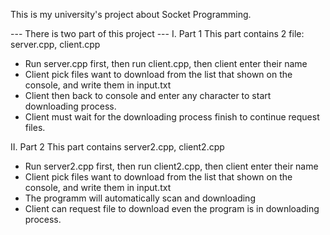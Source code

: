 This is my university's project about Socket Programming.

--- There is two part of this project ---
I. Part 1
This part contains 2 file: server.cpp, client.cpp
- Run server.cpp first, then run client.cpp, then client enter their name
- Client pick files want to download from the list that shown on the console, and write them in input.txt
- Client then back to console and enter any character to start downloading process.
- Client must wait for the downloading process finish to continue request files.


II. Part 2
This part contains server2.cpp, client2.cpp
- Run server2.cpp first, then run client2.cpp, then client enter their name
- Client pick files want to download from the list that shown on the console, and write them in input.txt
- The programm will automatically scan and downloading
- Client can request file to download even the program is in downloading process.
